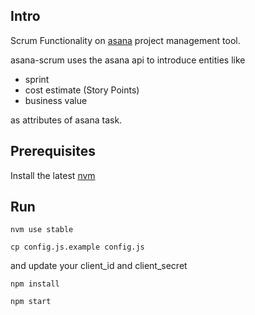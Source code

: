 ## Intro

Scrum Functionality on [asana](http://asana.com) project management tool.

asana-scrum uses the asana api to introduce entities like

 * sprint
 * cost estimate (Story Points)
 * business value

 as attributes of asana task.


## Prerequisites

Install the latest [nvm](https://github.com/creationix/nvm#install-script)


## Run

`nvm use stable`


```cp config.js.example config.js```

and update your client_id and client_secret

`npm install`

`npm start`
